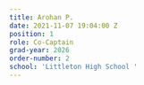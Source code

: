 ```yaml
---
title: Arohan P.
date: 2021-11-07 19:04:00 Z
position: 1
role: Co-Captain
grad-year: 2026
order-number: 2
school: 'Littleton High School '
---
```


